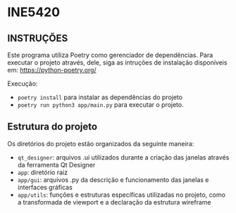 # INE5420

## INSTRUÇÕES
Este programa utiliza Poetry como gerenciador de dependências. Para executar o projeto através, dele, siga as intruções de instalação disponíveis em:
https://python-poetry.org/

Execução:
- `poetry install` para instalar as dependências do projeto
- `poetry run python3 app/main.py` para executar o projeto.

## Estrutura do projeto

Os diretórios do projeto estão organizados da seguinte maneira:
- `qt_designer`: arquivos .ui utilizados durante a criação das janelas através da ferramenta Qt Designer
- `app`: diretório raiz
- `app/gui`: arquivos .py da descrição e funcionamento das janelas e interfaces gráficas
- `app/utils`: funções e estruturas específicas utilizadas no projeto, como a transformada de viewport e a declaração da estrutura wireframe
